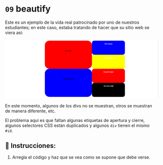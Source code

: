 # `09` beautify

Este es un ejemplo de la vida real patrocinado por uno de nuestros estudiantes; en este caso, estaba tratando de hacer que su sitio web se viera así:

![beautify](../../.learn/assets/GxuRWC7.png?raw=true)

En este momento, algunos de los divs no se muestran, otros se muestran de manera diferente, etc.

El problema aquí es que faltan algunas etiquetas de apertura y cierre, algunos selectores CSS están duplicados y algunos `div` tienen el mismo `#id`.

## 📝 Instrucciones:

 1. Arregla el código y haz que se vea como se supone que debe verse.
